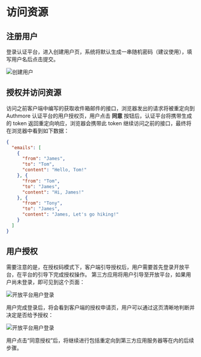# 访问资源

## 注册用户

登录认证平台，进入创建用户页，系统将默认生成一串随机密码（建议使用），填写用户名后点击提交。

![创建用户](/img/user_details.png)

## 授权并访问资源

访问之前客户端中编写的获取收件箱邮件的接口，浏览器发出的请求将被重定向到 Authmore 认证平台的用户授权页，用户点击 **同意** 按钮后，认证平台将携带生成的 token 返回重定向响应，浏览器会携带此 token 继续访问之前的接口，最终将在浏览器中看到如下数据：

```json
{
  "emails": [
    {
      "from": "James",
      "to": "Tom",
      "content": "Hello, Tom!"
    }, {
      "from": "Tom",
      "to": "James",
      "content": "Hi, James!"
    }, {
      "from": "Tony",
      "to": "James",
      "content": "James, Let's go hiking!"
    }
  ]
}
```

## 用户授权

需要注意的是，在授权码模式下，客户端引导授权后，用户需要首先登录开放平台，在平台的引导下完成授权操作。
第三方应用将用户引导至开放平台，如果用户尚未登录，即可见到这个页面：

![开放平台用户登录](/img/authorization_login.png)

用户完成登录后，将会看到客户端的授权申请页，用户可以通过这页清晰地判断并决定是否给予授权：

![开放平台用户登录](/img/authorization.png)

用户点击“同意授权”后，将继续进行包括重定向到第三方应用服务器等在内的后续步骤。